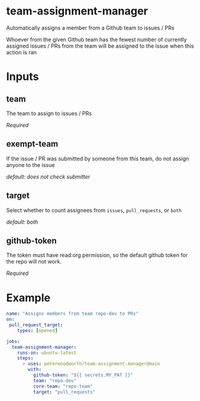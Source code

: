 # team-assignment-manager
Automatically assigns a member from a Github team to issues / PRs

Whoever from the given Github team has the fewest number of currently assigned issues / PRs from the team will be assigned to the issue when this action is ran

# Inputs

## team
  The team to assign to issues / PRs

  *Required*

## exempt-team
  If the issue / PR was submitted by someone from this team, do not assign anyone to the issue

  *default: does not check submitter*

## target
  Select whether to count assignees from `issues`, `pull_requests`, or `both`

  *default: both*

## github-token
  The token must have read:org permission, so the default github token for the repo will not work.

  *Required*

# Example

```yaml
name: "Assigns members from team repo-dev to PRs"
on:
 pull_request_target:
    types: [opened]

jobs:
  team-assignment-manager:
    runs-on: ubuntu-latest
    steps:
      - uses: peterwoodworth/team-assignment-manager@main
        with:
          github-token: "${{ secrets.MY_PAT }}"
          team: "repo-dev"
          core-team: "repo-team"
          target: "pull_requests"
```

